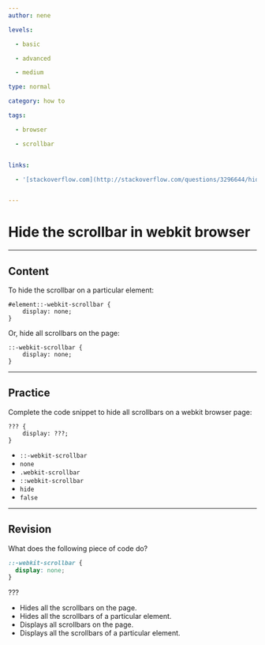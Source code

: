 ```yaml
---
author: nene

levels:

  - basic

  - advanced

  - medium

type: normal

category: how to

tags:

  - browser

  - scrollbar


links:

  - '[stackoverflow.com](http://stackoverflow.com/questions/3296644/hiding-the-scrollbar-on-an-html-page){website}'


---
```


# Hide the scrollbar in webkit browser

---

## Content

To hide the scrollbar on a particular element:

```
#element::-webkit-scrollbar {
    display: none;
}
```

Or, hide all scrollbars on the page:

```
::-webkit-scrollbar {
    display: none;
}
```

---

## Practice

Complete the code snippet to hide all scrollbars on a webkit browser page:

```
??? {  
    display: ???;  
}
```

- `::-webkit-scrollbar`
- `none`
- `.webkit-scrollbar`
- `::webkit-scrollbar`
- `hide`
- `false`

---

## Revision

What does the following piece of code do?

```css
::-webkit-scrollbar {
  display: none;
}
```

???

- Hides all the scrollbars on the page.
- Hides all the scrollbars of a particular element.
- Displays all scrollbars on the page.
- Displays all the scrollbars of a particular element.
